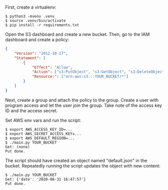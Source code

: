 First, create a virtualenv:

```console
$ python3 -mvenv .venv
$ source .venv/bin/activate
$ pip install -r requirements.txt
```

Open the S3 dashboard and create a new bucket. Then, go to the IAM dashboard
and create a policy:

```json
{
    "Version": "2012-10-17",
    "Statement": [
        {
            "Effect": "Allow",
            "Action": ["s3:PutObject", "s3:GetObject", "s3:DeleteObject"],
            "Resource:": ["arn:aws:s3:::YOUR_BUCKET/*"]
        }
    ]
}
```

Next, create a group and attach the policy to the group. Create a user with
program access and let the user join the group. Take note of the access key ID
and the access secret.

Set AWS env vars and run the script:

```console
$ export AWS_ACCESS_KEY_ID=...
$ export AWS_SECRET_ACCESS_KEY=...
$ export AWS_DEFAULT_REGION=...
$ ./main.py YOUR_BUCKET
Get: (none)
Put done.
```

The script should have created an object named "default.json" in the bucket.
Repeatedly running the script updates the object with new content:

```console
$ ./main.py YOUR_BUCKET
Get: {'date': '2020-08-31 16:47:57'}
Put done.
```
